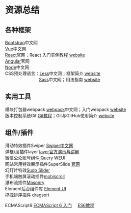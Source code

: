 # 资源总结
## 各种框架
[Bootstrap](http://www.bootcss.com/)中文网<br/>
[Vue](https://cn.vuejs.org/v2/guide/)中文网<br/>
[React](https://facebook.github.io/react/)官网；React 入门实例教程 [website](http://www.ruanyifeng.com/blog/2015/03/react.html)<br/>
[Angular](https://angular.io/)官网<br/>
[Node](http://nodejs.cn/)中文网<br/>
CSS预处理语言：[Less](http://lesscss.cn/)中文网；框架简介 [website](https://www.ibm.com/developerworks/cn/web/1207_zhaoch_lesscss/)<br/>
&nbsp;&nbsp;&nbsp;&nbsp;&nbsp;&nbsp;&nbsp;&nbsp;&nbsp;&nbsp;&nbsp;&nbsp;&nbsp;&nbsp;&nbsp;&nbsp;&nbsp;&nbsp;&nbsp;&nbsp;&nbsp;&nbsp;&nbsp;&nbsp;&nbsp;&nbsp;&nbsp;&nbsp;[Sass](https://www.sass.hk/)中文网；用法指南 [website](http://www.ruanyifeng.com/blog/2012/06/sass.html)<br/>
## 实用工具
模块打包器webpack [webpack](https://doc.webpack-china.org/concepts/)中文网；入门webpack [website](http://www.jianshu.com/p/42e11515c10f)<br>
版本控制系统Git [Git教程](https://www.liaoxuefeng.com/wiki/0013739516305929606dd18361248578c67b8067c8c017b000)；Git与GitHub使用简介 [website](http://blog.csdn.net/kingzone_2008/article/details/8533868)<br/>
## 组件/插件
滑动特效插件Swiper [Swiper中文网](http://www.swiper.com.cn/)<br/>
弹框/层插件layer [layer官方演示与讲解](http://layer.layui.com/)<br/>
微信公众账号组件[jQuery WEUI](http://jqweui.com/)<br/>
网站常用特效展示插件SuperSlide [官网](http://www.superslide2.com/index.html)<br/>
幻灯片特效[Sudo Slider](http://webbies.dk/SudoSlider/demos.html#basic)<br/>
手机端触屏滚动插件[mobiscroll](https://demo.mobiscroll.com/v3/jquery/datetime/date/#lang=zh)<br/>
瀑布流插件[Masonry](https://masonry.desandro.com/)<br/>
Element后台组件库 [Element UI](http://element.eleme.io/#/zh-CN/component/installation)<br/>
拖拽排序插件 [dragsort](https://archive.codeplex.com/?p=dragsort)<br/>

ECMAScript6 [ECMAScript 6 入门](http://es6.ruanyifeng.com/)&nbsp;&nbsp;&nbsp;&nbsp;&nbsp;[ES6教程](http://jsrun.net/tutorial/cZKKp)

